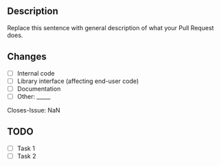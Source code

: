 <!--- Provide a description specifying, in brief, the changes being made via your pull request -->

## Description

Replace this sentence with general description of what your Pull Request does.

<!--- Check the applicable changes made with this pull request -->

## Changes

- [ ] Internal code
- [ ] Library interface (affecting end-user code)
- [ ] Documentation
- [ ] Other: _____

<!-- Replace "NaN" with an issue number if this is a response to an issue -->

Closes-Issue: NaN

<!--- Add remaining tasks as a TODO -->

## TODO

- [ ] Task 1
- [ ] Task 2
